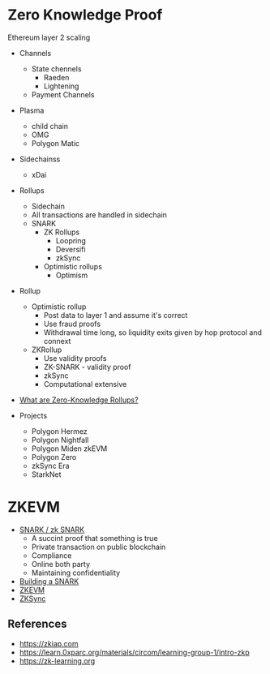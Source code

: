 # Zero Knowledge Proof

Ethereum layer 2 scaling
- Channels
    - State chennels
        - Raeden
        - Lightening
    - Payment Channels
- Plasma 
    - child chain
    - OMG
    - Polygon Matic
- Sidechainss
    - xDai
- Rollups
    - Sidechain
    - All transactions are handled in sidechain
    - SNARK
        - ZK Rollups
            - Loopring
            - Deversifi
            - zkSync
        - Optimistic rollups
            - Optimism

- Rollup
    - Optimistic rollup
        - Post data to layer 1 and assume it's correct
        - Use fraud proofs
        - Withdrawal time long, so liquidity exits given by hop protocol and connext
    - ZKRollup
        - Use validity proofs
        - ZK-SNARK - validity proof
        - zkSync
        - Computational extensive

- [What are Zero-Knowledge Rollups?](https://pixelplex.io/blog/overview-of-zk-rollups/)

- Projects
    - Polygon Hermez
    - Polygon Nightfall
    - Polygon Miden zkEVM
    - Polygon Zero
    - zkSync Era
    - StarkNet

# ZKEVM

- [SNARK / zk SNARK](https://youtu.be/h-94UhJLeck?list=PLj80z0cJm8QErn3akRcqvxUsyXWC81OGq)
    - A succint proof that something is true
    - Private transaction on public blockchain
    - Compliance
    - Online both party
    - Maintaining confidentiality
- [Building a SNARK](https://youtu.be/J4pVTamUBvU?list=PLj80z0cJm8QErn3akRcqvxUsyXWC81OGq)
- [ZKEVM](https://pixelplex.io/blog/zkevm-explained)
- [ZKSync](https://era.zksync.io/docs/reference/concepts/zkSync.html#the-state-of-zksync)

## References
- https://zkiap.com
- https://learn.0xparc.org/materials/circom/learning-group-1/intro-zkp
- https://zk-learning.org